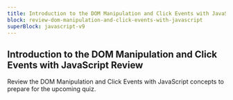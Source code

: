 ```yaml
---
title: Introduction to the DOM Manipulation and Click Events with JavaScript Review
block: review-dom-manipulation-and-click-events-with-javascript
superBlock: javascript-v9
---
```


## Introduction to the DOM Manipulation and Click Events with JavaScript Review

Review the DOM Manipulation and Click Events with JavaScript concepts to prepare for the upcoming quiz.
